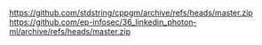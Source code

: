 https://github.com/stdstring/cppgm/archive/refs/heads/master.zip
https://github.com/ep-infosec/36_linkedin_photon-ml/archive/refs/heads/master.zip
